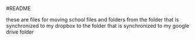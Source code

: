 #README

these are files for moving school files and folders from the folder that is synchronized to my dropbox to the folder that is synchronized to my google drive folder
